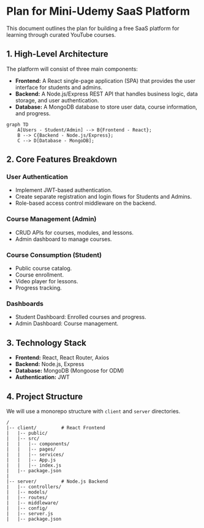 # Plan for Mini-Udemy SaaS Platform

This document outlines the plan for building a free SaaS platform for learning through curated YouTube courses.

## 1. High-Level Architecture

The platform will consist of three main components:

*   **Frontend:** A React single-page application (SPA) that provides the user interface for students and admins.
*   **Backend:** A Node.js/Express REST API that handles business logic, data storage, and user authentication.
*   **Database:** A MongoDB database to store user data, course information, and progress.

```mermaid
graph TD
    A[Users - Student/Admin] --> B{Frontend - React};
    B --> C{Backend - Node.js/Express};
    C --> D[Database - MongoDB];
```

## 2. Core Features Breakdown

### User Authentication
- Implement JWT-based authentication.
- Create separate registration and login flows for Students and Admins.
- Role-based access control middleware on the backend.

### Course Management (Admin)
- CRUD APIs for courses, modules, and lessons.
- Admin dashboard to manage courses.

### Course Consumption (Student)
- Public course catalog.
- Course enrollment.
- Video player for lessons.
- Progress tracking.

### Dashboards
- Student Dashboard: Enrolled courses and progress.
- Admin Dashboard: Course management.

## 3. Technology Stack

*   **Frontend:** React, React Router, Axios
*   **Backend:** Node.js, Express
*   **Database:** MongoDB (Mongoose for ODM)
*   **Authentication:** JWT

## 4. Project Structure

We will use a monorepo structure with `client` and `server` directories.

```
/
|-- client/         # React Frontend
|   |-- public/
|   |-- src/
|   |   |-- components/
|   |   |-- pages/
|   |   |-- services/
|   |   |-- App.js
|   |   |-- index.js
|   |-- package.json
|
|-- server/         # Node.js Backend
|   |-- controllers/
|   |-- models/
|   |-- routes/
|   |-- middleware/
|   |-- config/
|   |-- server.js
|   |-- package.json
```
